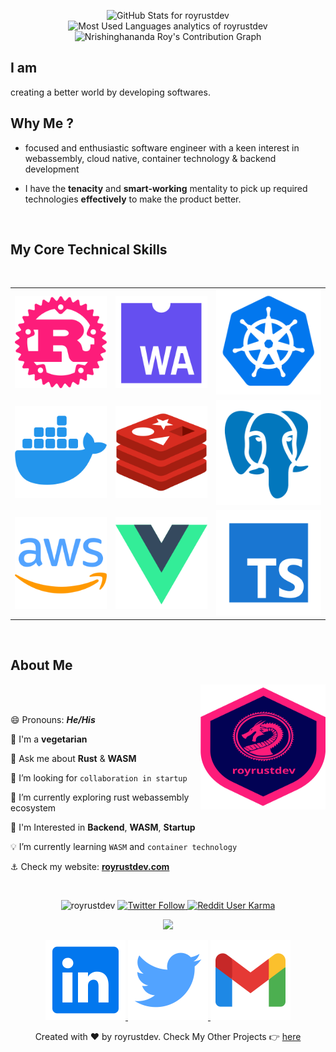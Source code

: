 <p align="center">
<img src="https://github-readme-stats.vercel.app/api?username=royrustdev&show_icons=true&include_all_commits=true&count_private=true&theme=vue-dark&layout=compact&hide_border=true" alt="GitHub Stats for royrustdev" width="700"/>
<img src="https://github-readme-stats.vercel.app/api/top-langs?username=royrustdev&show_icons=true&locale=en&layout=compact&theme=vue-dark&custom_title=My%20Local%20Repositories'%20Stats&langs_count=10&hide_border=true&hide=html,css,lua" alt="Most Used Languages analytics of royrustdev" width="700"/>
<img src="https://activity-graph.herokuapp.com/graph?username=royrustdev&bg_color=273849&color=41b883&line=41b883&point=41b883&area_color=41b883&area=true&hide_border=true" alt="Nrishinghananda Roy's Contribution Graph" width="700"/>
</p>

## I am 

creating a better world by developing softwares.


## Why Me ?

- focused and enthusiastic software engineer with a keen interest in webassembly, cloud native, container technology & backend development

- I have the **tenacity** and **smart-working** mentality to pick up required technologies **effectively** to make the product better.

<br />

## My Core Technical Skills

<br />

<table align="center">
<tr>
<td><img src="./assets/icons/rust.svg" alt="Rust"/></td>
<td><img src="./assets/icons/wasm.svg" alt="wasm"/></td>
<td><img src="./assets/icons/kubernetes.svg" alt="Kubernetes" /></td>
</tr>
<tr>
<td><img src="./assets/icons/docker.svg" alt="Docker" /></td>
<td><img src="./assets/icons/redis.svg" alt="redis" /></td>
<td><img src="./assets/icons/postgresql.svg" alt="PostgreSQL" /></td>
</tr>
<tr>
<td><img src="./assets/icons/aws.svg" alt="aws" /></td>
<td><img src="./assets/icons/vuejs.svg" alt="vuejs" /></td>
<td><img src="./assets/icons/ts.svg" alt="typescript" /></td>
</tr>
</table>

<br />

## About Me

<img align="right" width="200" height="200" src="./assets/img/royrustdev.svg" alt="royrustdev logo" />

<br />

<br />

😄 Pronouns: **_He/His_**

🥦 I'm a **vegetarian**

💬 Ask me about **Rust** & **WASM**

🚀 I’m looking for `collaboration in startup`

🦀 I’m currently exploring rust webassembly ecosystem 

🧭 I'm Interested in **Backend**, **WASM**, **Startup**

💡 I’m currently learning `WASM` and `container technology`

⚓ Check my website: **[royrustdev.com](https://royrustdev.com)**

<br />
<!-- Profile Views -->
<p align="center">
<img src="https://komarev.com/ghpvc/?username=royrustdev&label=Github%20Views&color=blueviolet&style=flat-square" alt="royrustdev" />
<a href="https://twitter.com/royrustdev" target="_blank">
<img alt="Twitter Follow" src="https://img.shields.io/twitter/follow/royrustdev?color=blue&logo=Twitter&style=flat-square">
</a>
<a href="https://www.reddit.com/user/royrustdev/" target="_blank">
<img alt="Reddit User Karma" src="https://img.shields.io/reddit/user-karma/combined/royrustdev?logo=Reddit&style=flat-square">
</a>
</p>

<p align="center">
<img src="https://readme-typing-svg.herokuapp.com/?font=Architects+Daughter&size=22&center=true&vCenter=true&color=33ED98&lines=Thanks+For+Visiting+My+Profile+🙏;Have+A+Great+Day+!!!" />
</p>

<!-- Contact Section -->
<p align="center">
<a href="https://www.linkedin.com/in/royrustdev" target="_blank">
<img src="./assets/icons/linkedin.svg" alt="my linkedin account" />
</a>
<a href="https://twitter.com/royrustdev" target="_blank">
<img src="./assets/icons/twitter.svg" alt="my twitter account" />
</a>
<a href="mailto:royrustdev@gmail.com"><img src="./assets/icons/gmail.svg" alt="royrustdev@gmail.com" /></a>
</p>

<p align="center">Created with ❤️ by royrustdev. Check My Other Projects 👉 <a href="https://github.com/royrustdev?tab=repositories">here</a></p>
